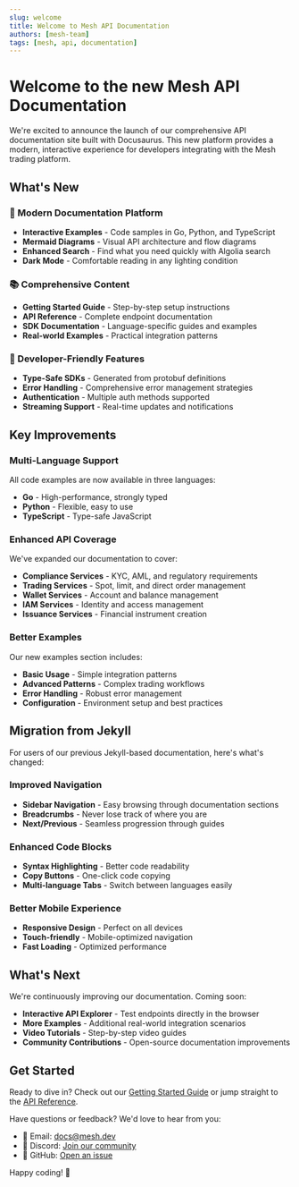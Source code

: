 ```yaml
---
slug: welcome
title: Welcome to Mesh API Documentation
authors: [mesh-team]
tags: [mesh, api, documentation]
---
```


# Welcome to the new Mesh API Documentation

We're excited to announce the launch of our comprehensive API documentation site built with Docusaurus. This new platform provides a modern, interactive experience for developers integrating with the Mesh trading platform.

<!-- truncate -->

## What's New

### 🚀 Modern Documentation Platform
- **Interactive Examples** - Code samples in Go, Python, and TypeScript
- **Mermaid Diagrams** - Visual API architecture and flow diagrams
- **Enhanced Search** - Find what you need quickly with Algolia search
- **Dark Mode** - Comfortable reading in any lighting condition

### 📚 Comprehensive Content
- **Getting Started Guide** - Step-by-step setup instructions
- **API Reference** - Complete endpoint documentation
- **SDK Documentation** - Language-specific guides and examples
- **Real-world Examples** - Practical integration patterns

### 🔧 Developer-Friendly Features
- **Type-Safe SDKs** - Generated from protobuf definitions
- **Error Handling** - Comprehensive error management strategies
- **Authentication** - Multiple auth methods supported
- **Streaming Support** - Real-time updates and notifications

## Key Improvements

### Multi-Language Support
All code examples are now available in three languages:
- **Go** - High-performance, strongly typed
- **Python** - Flexible, easy to use
- **TypeScript** - Type-safe JavaScript

### Enhanced API Coverage
We've expanded our documentation to cover:
- **Compliance Services** - KYC, AML, and regulatory requirements
- **Trading Services** - Spot, limit, and direct order management
- **Wallet Services** - Account and balance management
- **IAM Services** - Identity and access management
- **Issuance Services** - Financial instrument creation

### Better Examples
Our new examples section includes:
- **Basic Usage** - Simple integration patterns
- **Advanced Patterns** - Complex trading workflows
- **Error Handling** - Robust error management
- **Configuration** - Environment setup and best practices

## Migration from Jekyll

For users of our previous Jekyll-based documentation, here's what's changed:

### Improved Navigation
- **Sidebar Navigation** - Easy browsing through documentation sections
- **Breadcrumbs** - Never lose track of where you are
- **Next/Previous** - Seamless progression through guides

### Enhanced Code Blocks
- **Syntax Highlighting** - Better code readability
- **Copy Buttons** - One-click code copying
- **Multi-language Tabs** - Switch between languages easily

### Better Mobile Experience
- **Responsive Design** - Perfect on all devices
- **Touch-friendly** - Mobile-optimized navigation
- **Fast Loading** - Optimized performance

## What's Next

We're continuously improving our documentation. Coming soon:

- **Interactive API Explorer** - Test endpoints directly in the browser
- **More Examples** - Additional real-world integration scenarios
- **Video Tutorials** - Step-by-step video guides
- **Community Contributions** - Open-source documentation improvements

## Get Started

Ready to dive in? Check out our [Getting Started Guide](/docs/intro) or jump straight to the [API Reference](/docs/api/overview).

Have questions or feedback? We'd love to hear from you:
- 📧 Email: docs@mesh.dev
- 💬 Discord: [Join our community](https://discord.gg/mesh)
- 📝 GitHub: [Open an issue](https://github.com/meshtrade/api/issues)

Happy coding! 🚀